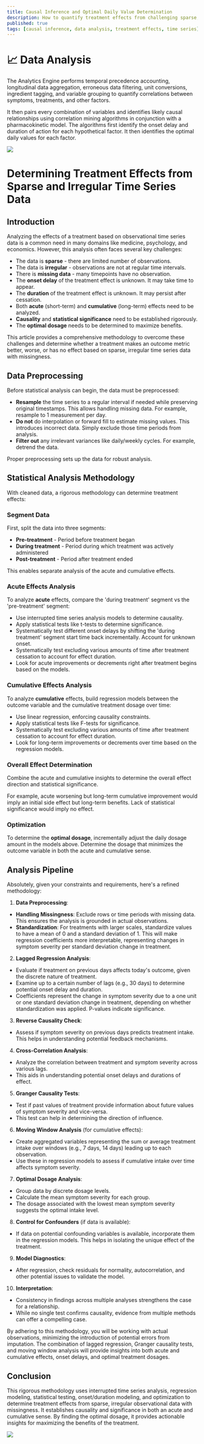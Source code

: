 ```yaml
---
title: Causal Inference and Optimal Daily Value Determination
description: How to quantify treatment effects from challenging sparse, irregular time series data with missing values.
published: true
tags: [causal inference, data analysis, treatment effects, time series]
---
```


# 📈 Data Analysis

The Analytics Engine performs temporal precedence accounting, longitudinal data aggregation, erroneous data filtering, unit conversions, ingredient tagging, and variable grouping to quantify correlations between symptoms, treatments, and other factors.

It then pairs every combination of variables and identifies likely causal relationships using correlation mining algorithms in conjunction with a pharmacokinetic model.  The algorithms first identify the onset delay and duration of action for each hypothetical factor. It then identifies the optimal daily values for each factor.

![](data-analysis.png)

# Determining Treatment Effects from Sparse and Irregular Time Series Data

## Introduction

Analyzing the effects of a treatment based on observational time series data is a common need in many domains like medicine, psychology, and economics. However, this analysis often faces several key challenges:

- The data is **sparse** - there are limited number of observations.
- The data is **irregular** - observations are not at regular time intervals.
- There is **missing data** - many timepoints have no observation.
- The **onset delay** of the treatment effect is unknown. It may take time to appear.
- The **duration** of the treatment effect is unknown. It may persist after cessation.
- Both **acute** (short-term) and **cumulative** (long-term) effects need to be analyzed.
- **Causality** and **statistical significance** need to be established rigorously.
- The **optimal dosage** needs to be determined to maximize benefits.

This article provides a comprehensive methodology to overcome these challenges and determine whether a treatment makes an outcome metric better, worse, or has no effect based on sparse, irregular time series data with missingness.

## Data Preprocessing

Before statistical analysis can begin, the data must be preprocessed:

- **Resample** the time series to a regular interval if needed while preserving original timestamps. This allows handling missing data. For example, resample to 1 measurement per day.
- **Do not** do interpolation or forward fill to estimate missing values. This introduces incorrect data. Simply exclude those time periods from analysis.
- **Filter out** any irrelevant variances like daily/weekly cycles. For example, detrend the data.

Proper preprocessing sets up the data for robust analysis.

## Statistical Analysis Methodology

With cleaned data, a rigorous methodology can determine treatment effects:

### Segment Data
First, split the data into three segments:

- **Pre-treatment** - Period before treatment began
- **During treatment** - Period during which treatment was actively administered
- **Post-treatment** - Period after treatment ended

This enables separate analysis of the acute and cumulative effects.

### Acute Effects Analysis

To analyze **acute** effects, compare the 'during treatment' segment vs the 'pre-treatment' segment:

- Use interrupted time series analysis models to determine causality.
- Apply statistical tests like t-tests to determine significance.
- Systematically test different onset delays by shifting the 'during treatment' segment start time back incrementally. Account for unknown onset.
- Systematically test excluding various amounts of time after treatment cessation to account for effect duration.
- Look for acute improvements or decrements right after treatment begins based on the models.

### Cumulative Effects Analysis

To analyze **cumulative** effects, build regression models between the outcome variable and the cumulative treatment dosage over time:

- Use linear regression, enforcing causality constraints.
- Apply statistical tests like F-tests for significance.
- Systematically test excluding various amounts of time after treatment cessation to account for effect duration.
- Look for long-term improvements or decrements over time based on the regression models.

### Overall Effect Determination

Combine the acute and cumulative insights to determine the overall effect direction and statistical significance.

For example, acute worsening but long-term cumulative improvement would imply an initial side effect but long-term benefits. Lack of statistical significance would imply no effect.

### Optimization

To determine the **optimal dosage**, incrementally adjust the daily dosage amount in the models above. Determine the dosage that minimizes the outcome variable in both the acute and cumulative sense.

## Analysis Pipeline

Absolutely, given your constraints and requirements, here's a refined methodology:

1. **Data Preprocessing**:
  - **Handling Missingness**: Exclude rows or time periods with missing data. This ensures the analysis is grounded in actual observations.
  - **Standardization**: For treatments with larger scales, standardize values to have a mean of 0 and a standard deviation of 1. This will make regression coefficients more interpretable, representing changes in symptom severity per standard deviation change in treatment.

2. **Lagged Regression Analysis**:
  - Evaluate if treatment on previous days affects today's outcome, given the discrete nature of treatment.
  - Examine up to a certain number of lags (e.g., 30 days) to determine potential onset delay and duration.
  - Coefficients represent the change in symptom severity due to a one unit or one standard deviation change in treatment, depending on whether standardization was applied. P-values indicate significance.

3. **Reverse Causality Check**:
  - Assess if symptom severity on previous days predicts treatment intake. This helps in understanding potential feedback mechanisms.

4. **Cross-Correlation Analysis**:
  - Analyze the correlation between treatment and symptom severity across various lags.
  - This aids in understanding potential onset delays and durations of effect.

5. **Granger Causality Tests**:
  - Test if past values of treatment provide information about future values of symptom severity and vice-versa.
  - This test can help in determining the direction of influence.

6. **Moving Window Analysis** (for cumulative effects):
  - Create aggregated variables representing the sum or average treatment intake over windows (e.g., 7 days, 14 days) leading up to each observation.
  - Use these in regression models to assess if cumulative intake over time affects symptom severity.

7. **Optimal Dosage Analysis**:
  - Group data by discrete dosage levels.
  - Calculate the mean symptom severity for each group.
  - The dosage associated with the lowest mean symptom severity suggests the optimal intake level.

8. **Control for Confounders** (if data is available):
  - If data on potential confounding variables is available, incorporate them in the regression models. This helps in isolating the unique effect of the treatment.

9. **Model Diagnostics**:
  - After regression, check residuals for normality, autocorrelation, and other potential issues to validate the model.

10. **Interpretation**:
  - Consistency in findings across multiple analyses strengthens the case for a relationship.
  - While no single test confirms causality, evidence from multiple methods can offer a compelling case.

By adhering to this methodology, you will be working with actual observations, minimizing the introduction of potential errors from imputation. The combination of lagged regression, Granger causality tests, and moving window analysis will provide insights into both acute and cumulative effects, onset delays, and optimal treatment dosages.

## Conclusion

This rigorous methodology uses interrupted time series analysis, regression modeling, statistical testing, onset/duration modeling, and optimization to determine treatment effects from sparse, irregular observational data with missingness. It establishes causality and significance in both an acute and cumulative sense. By finding the optimal dosage, it provides actionable insights for maximizing the benefits of the treatment.


![](discovery-scatterplots.png)

